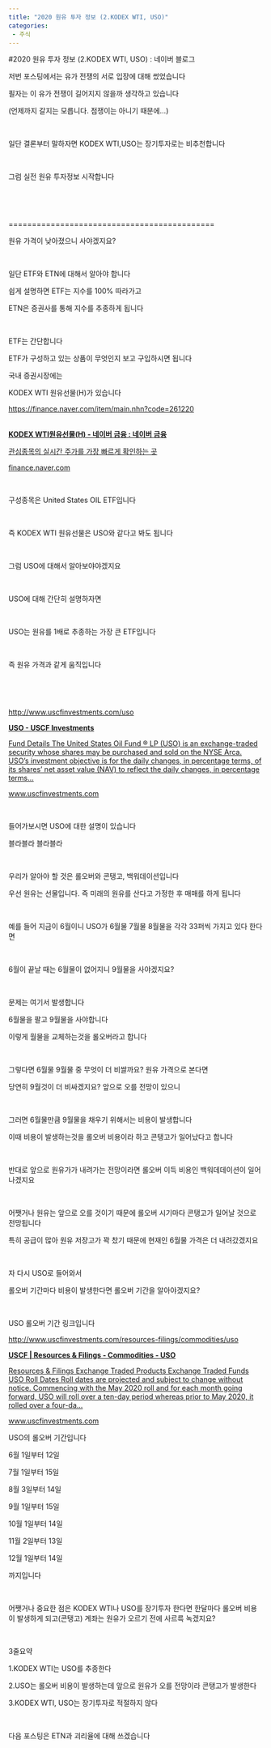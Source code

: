 ```yaml
---
title: "2020 원유 투자 정보 (2.KODEX WTI, USO)"
categories:
 - 주식
---
```

#2020 원유 투자 정보 (2.KODEX WTI, USO) : 네이버 블로그
<div class="wrap_rabbit pcol2 _param(1) _postViewArea222003979659" id="post-view222003979659">
<!-- Rabbit HTML --><div class="se-viewer se-theme-default" lang="ko-KR">
<!-- SE_DOC_HEADER_END -->
<div class="se-main-container">
<div class="se-component se-text se-l-default" id="SE-391e5e20-6792-40b1-a5c3-118bd3c74b04">
<div class="se-component-content">
<div class="se-section se-section-text se-l-default">
<div class="se-module se-module-text">
<!-- SE-TEXT { --><p class="se-text-paragraph se-text-paragraph-align-" id="SE-68655afb-19bd-414c-a972-9012dcef7ead" style=""><span class="se-fs- se-ff-" id="SE-3512b3bf-445a-432f-a8d2-17538bb5c6e4" style="">저번 포스팅에서는 유가 전쟁의 서로 입장에 대해 썼었습니다</span></p><!-- } SE-TEXT --><!-- SE-TEXT { --><p class="se-text-paragraph se-text-paragraph-align-" id="SE-f51b0c8a-bea7-4c95-957b-f11c3f9db602" style=""><span class="se-fs- se-ff-" id="SE-15588c3c-0bfd-4063-8d72-7c48218026d0" style="">필자는 이 유가 전쟁이 길어지지 않을까 생각하고 있습니다</span></p><!-- } SE-TEXT --><!-- SE-TEXT { --><p class="se-text-paragraph se-text-paragraph-align-" id="SE-137cf9c4-d5e8-4232-9dd9-102eaec2d0f5" style=""><span class="se-fs- se-ff-" id="SE-ce6689d0-9c21-43c0-b33a-40d3b8f8b52a" style="">(언제까지 갈지는 모릅니다. 점쟁이는 아니기 때문에...)</span></p><!-- } SE-TEXT --><!-- SE-TEXT { --><p class="se-text-paragraph se-text-paragraph-align-" id="SE-b32754d0-ae97-463b-9e75-96b3b251ab65" style=""><span class="se-fs- se-ff-" id="SE-828d10bf-effa-4769-8940-6bb63f1cc8be" style="">​</span></p><!-- } SE-TEXT --><!-- SE-TEXT { --><p class="se-text-paragraph se-text-paragraph-align-" id="SE-b1b683f0-c2f6-4533-ba98-ac1e70a6a12c" style=""><span class="se-fs- se-ff-" id="SE-8f942476-dc24-4f7e-897a-3ba6cbe6037b" style="">일단 결론부터 말하자면 KODEX WTI,USO는 장기투자로는 비추천합니다</span></p><!-- } SE-TEXT --><!-- SE-TEXT { --><p class="se-text-paragraph se-text-paragraph-align-" id="SE-2d2bdbba-edd6-4a3e-8e45-ee8a164baa65" style=""><span class="se-fs- se-ff-" id="SE-a16106cc-556d-49d0-920a-a89542e28b27" style="">​</span></p><!-- } SE-TEXT --><!-- SE-TEXT { --><p class="se-text-paragraph se-text-paragraph-align-" id="SE-58e11dab-00ff-4435-9ae4-f3f57a5c6253" style=""><span class="se-fs- se-ff-" id="SE-73960aa1-5efd-48ec-9813-c9829d520426" style="">그럼 실전 원유 투자정보 시작합니다</span></p><!-- } SE-TEXT --><!-- SE-TEXT { --><p class="se-text-paragraph se-text-paragraph-align-" id="SE-3729674d-f0ad-4a72-953f-715c09858057" style=""><span class="se-fs- se-ff-" id="SE-e1d13af3-d55a-4a49-97cd-7fd3053fd072" style="">​</span></p><!-- } SE-TEXT --><!-- SE-TEXT { --><p class="se-text-paragraph se-text-paragraph-align-" id="SE-4bff71a4-9ad5-495e-839e-392af81ec764" style=""><span class="se-fs- se-ff-" id="SE-0ca780c0-5f78-47cc-9cff-d7b59c742cb9" style="">​</span></p><!-- } SE-TEXT --><!-- SE-TEXT { --><p class="se-text-paragraph se-text-paragraph-align-" id="SE-3fa4fca2-6f97-4772-997b-65beaf355444" style=""><span class="se-fs- se-ff-" id="SE-91bdc784-1251-4953-aa0e-672c77957cce" style="">============================================</span></p><!-- } SE-TEXT --><!-- SE-TEXT { --><p class="se-text-paragraph se-text-paragraph-align-" id="SE-256d241e-a5ca-4895-8a0f-623f3c8a561c" style=""><span class="se-fs- se-ff-" id="SE-aa795405-19fb-4910-a253-422c9ddfecb6" style="">원유 가격이 낮아졌으니 사야겠지요?</span></p><!-- } SE-TEXT --><!-- SE-TEXT { --><p class="se-text-paragraph se-text-paragraph-align-" id="SE-1b245eec-ca40-43ff-a138-98a5eb274953" style=""><span class="se-fs- se-ff-" id="SE-3f46d03d-4576-4c24-88a2-5a1b7cf99f36" style="">​</span></p><!-- } SE-TEXT --><!-- SE-TEXT { --><p class="se-text-paragraph se-text-paragraph-align-" id="SE-28ebfd4c-8918-4d6d-9cc9-36d490c6ceb3" style=""><span class="se-fs- se-ff-" id="SE-848d61f5-87ab-4057-bfc2-04e40f44a68b" style="">일단 ETF와 ETN에 대해서 알아야 합니다</span></p><!-- } SE-TEXT --><!-- SE-TEXT { --><p class="se-text-paragraph se-text-paragraph-align-" id="SE-375e360c-4ee8-4046-a4b4-0cf3d930c2e2" style=""><span class="se-fs- se-ff-" id="SE-1c99eb8f-91f6-4211-a0b8-73ec27c7b7d5" style="">쉽게 설명하면 ETF는 지수를 100% 따라가고 </span></p><!-- } SE-TEXT --><!-- SE-TEXT { --><p class="se-text-paragraph se-text-paragraph-align-" id="SE-969e8fea-634a-457f-867b-47df95b109f3" style=""><span class="se-fs- se-ff-" id="SE-3b30f348-ce04-4171-901b-b3f31f20f09e" style="">ETN은 증권사를 통해 지수를 추종하게 됩니다</span></p><!-- } SE-TEXT --><!-- SE-TEXT { --><p class="se-text-paragraph se-text-paragraph-align-" id="SE-cd8a877d-858d-4670-8898-2161c306b4ea" style=""><span class="se-fs- se-ff-" id="SE-3277fdd7-1365-4c1b-96ba-54437c2d4d30" style="">​</span></p><!-- } SE-TEXT --><!-- SE-TEXT { --><p class="se-text-paragraph se-text-paragraph-align-" id="SE-b5c9c4e8-2656-4087-98b3-9f0b9fe77f58" style=""><span class="se-fs- se-ff-" id="SE-55568ae8-22a9-495a-8968-d45dc10cb7eb" style="">ETF는 간단합니다</span></p><!-- } SE-TEXT --><!-- SE-TEXT { --><p class="se-text-paragraph se-text-paragraph-align-" id="SE-b6bb703b-cb42-4104-b320-cd3795d3258c" style=""><span class="se-fs- se-ff-" id="SE-471ed4c2-97e7-4657-bf3e-ad6e800650b4" style="">ETF가 구성하고 있는 상품이 무엇인지 보고 구입하시면 됩니다</span></p><!-- } SE-TEXT --><!-- SE-TEXT { --><p class="se-text-paragraph se-text-paragraph-align-" id="SE-0b0f1283-e532-4be4-b21b-63fae968d035" style=""><span class="se-fs- se-ff-" id="SE-5dd9d404-9c05-4dd2-a016-1eb092e61bc5" style="">국내 증권시장에는 </span></p><!-- } SE-TEXT --><!-- SE-TEXT { --><p class="se-text-paragraph se-text-paragraph-align-" id="SE-0abbf583-b2e2-4790-af82-75abe921662e" style=""><span class="se-fs- se-ff-" id="SE-c46e3fa0-33d4-4c73-81ae-ed51a4fe4c64" style="">KODEX WTI 원유선물(H)가 있습니다</span></p><!-- } SE-TEXT --><!-- SE-TEXT { --><p class="se-text-paragraph se-text-paragraph-align-" id="SE-620f09fe-eab4-46e7-aa1f-3a5b8c67a5c4" style=""><span class="se-fs- se-ff-" id="SE-0e5e8f3d-f508-4ebd-8b2b-5b836a8d49df" style=""><a class="se-link" href="https://finance.naver.com/item/main.nhn?code=261220" target="_blank">https://finance.naver.com/item/main.nhn?code=261220</a></span></p><!-- } SE-TEXT -->
</div>
</div>
</div>
</div> <div class="se-component se-oglink se-l-image" id="SE-9a90adc1-783f-42da-9b35-72532875a79c">
<div class="se-component-content">
<div class="se-section se-section-oglink se-l-image se-section-align-">
<div class="se-module se-module-oglink">
<a class="se-oglink-thumbnail" href="https://finance.naver.com/item/main.nhn?code=261220" target="_blank">
<img alt="" class="se-oglink-thumbnail-resource" src="https://dthumb-phinf.pstatic.net/?src=%22https%3A%2F%2Fssl.pstatic.net%2Fstatic%2Fm%2Fstock%2Fim%2F2016%2F08%2Fog_stock-200.png%22&amp;type=ff120">
</img></a>
<a class="se-oglink-info" href="https://finance.naver.com/item/main.nhn?code=261220" target="_blank">
<div class="se-oglink-info-container">
<strong class="se-oglink-title">KODEX WTI원유선물(H) - 네이버 금융 : 네이버 금융</strong>
<p class="se-oglink-summary">관심종목의 실시간 주가를 가장 빠르게 확인하는 곳</p>
<p class="se-oglink-url">finance.naver.com</p>
</div>
</a>
</div>
</div>
</div>
<script class="__se_module_data" data-module='{"type":"v2_oglink", "id" :"SE-9a90adc1-783f-42da-9b35-72532875a79c", "data" : {"link" : "https://finance.naver.com/item/main.nhn?code=261220", "isVideo" : "false", "thumbnail" : "https://dthumb-phinf.pstatic.net/?src=%22https%3A%2F%2Fssl.pstatic.net%2Fstatic%2Fm%2Fstock%2Fim%2F2016%2F08%2Fog_stock-200.png%22&amp;type=ff120"}}' type="text/data"></script>
</div> <div class="se-component se-image se-l-default" id="SE-10d6bdba-dc39-4d26-9efb-1b27ce2eb342">
<div class="se-component-content se-component-content-normal">
<div class="se-section se-section-image se-l-default se-section-align-" style="max-width:392px;">
<div class="se-module se-module-image" style="">
<a class="se-module-image-link __se_image_link __se_link" data-linkdata='{"id" : "SE-10d6bdba-dc39-4d26-9efb-1b27ce2eb342", "src" : "https://postfiles.pstatic.net/MjAyMDA2MTdfMTIw/MDAxNTkyMzg1ODQ5MjQ5.1VOKx7AtNa9gwefFbPtICsP1Lt7Cmnc-z0XGtCJIXZog.Hs3AZwlm2tmcn2dTg4scbAilhHApwUas6Vbc9fsYNtUg.PNG.dls32208/image.png", "linkUse" : "false", "link" : ""}' data-linktype="img" href="#" onclick="return false;" style="">
<img alt="" class="se-image-resource" data-height="282" data-lazy-src="https://postfiles.pstatic.net/MjAyMDA2MTdfMTIw/MDAxNTkyMzg1ODQ5MjQ5.1VOKx7AtNa9gwefFbPtICsP1Lt7Cmnc-z0XGtCJIXZog.Hs3AZwlm2tmcn2dTg4scbAilhHApwUas6Vbc9fsYNtUg.PNG.dls32208/image.png?type=w966" data-width="392" src="https://raw.githubusercontent.com/rage147-OwO/rage147-OwO.github.io/master/_images/images/2020-6-17-2020 원유 투자 정보 (2.KODEX WTI, USO)/0.png">
</img></a>
</div>
</div>
</div>
</div> <div class="se-component se-text se-l-default" id="SE-920b4ec9-f997-4aad-b2a5-eac74becc5de">
<div class="se-component-content">
<div class="se-section se-section-text se-l-default">
<div class="se-module se-module-text">
<!-- SE-TEXT { --><p class="se-text-paragraph se-text-paragraph-align-" id="SE-df8061a4-de79-4168-817a-392a42a24ef7" style=""><span class="se-fs- se-ff-" id="SE-c45c96d5-3fd4-42c5-ad23-365d3f6d1f47" style="">구성종목은 United States OIL ETF입니다</span></p><!-- } SE-TEXT --><!-- SE-TEXT { --><p class="se-text-paragraph se-text-paragraph-align-" id="SE-9c5daef6-03e9-48fe-b4cc-7994c5c53363" style=""><span class="se-fs- se-ff-" id="SE-8731afd0-4a82-4219-8a1f-fa67ef29aba4" style="">​</span></p><!-- } SE-TEXT --><!-- SE-TEXT { --><p class="se-text-paragraph se-text-paragraph-align-" id="SE-1a0e3e95-8869-499e-8cba-a182a70086b5" style=""><span class="se-fs- se-ff-" id="SE-ec183641-7f50-4521-a62f-411b195d9f19" style="">즉 KODEX WTI 원유선물은 USO와 같다고 봐도 됩니다</span></p><!-- } SE-TEXT --><!-- SE-TEXT { --><p class="se-text-paragraph se-text-paragraph-align-" id="SE-f5a46674-8a27-47b2-92c4-0bbd832e8ede" style=""><span class="se-fs- se-ff-" id="SE-de5f6860-7ba8-421a-a528-7ff78333838e" style="">​</span></p><!-- } SE-TEXT --><!-- SE-TEXT { --><p class="se-text-paragraph se-text-paragraph-align-" id="SE-fc6560ef-80e2-4fd2-8123-18f3371a65d1" style=""><span class="se-fs- se-ff-" id="SE-8836c879-a9ec-46a4-81c7-53dad9157229" style="">그럼 USO에 대해서 알아보야야겠지요</span></p><!-- } SE-TEXT --><!-- SE-TEXT { --><p class="se-text-paragraph se-text-paragraph-align-" id="SE-5aa677f5-c354-4ee9-8955-b7370db47b65" style=""><span class="se-fs- se-ff-" id="SE-8f12526a-652e-4de2-9e0f-8e260db4e0c6" style="">​</span></p><!-- } SE-TEXT --><!-- SE-TEXT { --><p class="se-text-paragraph se-text-paragraph-align-" id="SE-499431d3-2aaf-4979-a4a4-374cf603510e" style=""><span class="se-fs- se-ff-" id="SE-a7d24e22-cb49-44c3-a40e-cbfff203fd2e" style="">USO에 대해 간단히 설명하자면</span></p><!-- } SE-TEXT --><!-- SE-TEXT { --><p class="se-text-paragraph se-text-paragraph-align-" id="SE-ffda0869-24ee-4d2d-9654-065d61b8a681" style=""><span class="se-fs- se-ff-" id="SE-db441e90-d9ba-4341-9c0b-db8385dac304" style="">​</span></p><!-- } SE-TEXT --><!-- SE-TEXT { --><p class="se-text-paragraph se-text-paragraph-align-" id="SE-40b7cf50-f3a8-439e-9a77-e7556dbf4c79" style=""><span class="se-fs- se-ff-" id="SE-f8c12a24-af93-40e3-bff7-b8b596d51b19" style="">USO는 원유를 1배로 추종하는 가장 큰 ETF입니다</span></p><!-- } SE-TEXT --><!-- SE-TEXT { --><p class="se-text-paragraph se-text-paragraph-align-" id="SE-0e502ca0-4bba-45bd-b63f-b14f8bd1d748" style=""><span class="se-fs- se-ff-" id="SE-45745385-6cec-4e95-82a3-27fd5f8cce91" style="">​</span></p><!-- } SE-TEXT --><!-- SE-TEXT { --><p class="se-text-paragraph se-text-paragraph-align-" id="SE-f2a617d6-fe70-4365-9569-1b7353d3617d" style=""><span class="se-fs- se-ff-" id="SE-75fa47cb-6081-49fc-bb34-c5195999df5f" style="">즉 원유 가격과 같게 움직입니다</span></p><!-- } SE-TEXT --><!-- SE-TEXT { --><p class="se-text-paragraph se-text-paragraph-align-" id="SE-a909f022-d30d-40d2-a82e-b4a98cf3495c" style=""><span class="se-fs- se-ff-" id="SE-1e12d50c-5d0f-495f-9ff5-05e8a4e415a6" style="">​</span></p><!-- } SE-TEXT --><!-- SE-TEXT { --><p class="se-text-paragraph se-text-paragraph-align-" id="SE-3536775a-76e3-4f8e-815a-eb111c8ab23f" style=""><span class="se-fs- se-ff-" id="SE-a4a65386-a5eb-4d9b-9870-c9a0f5cb0220" style="">​</span></p><!-- } SE-TEXT --><!-- SE-TEXT { --><p class="se-text-paragraph se-text-paragraph-align-" id="SE-d7b8297b-c9c1-49b5-93bc-0d5e1e334b92" style=""><span class="se-fs- se-ff-" id="SE-f4b8691c-cf2c-41f1-b0bd-0f921a3b5f56" style=""><a class="se-link" href="http://www.uscfinvestments.com/uso" target="_blank">http://www.uscfinvestments.com/uso</a></span></p><!-- } SE-TEXT -->
</div>
</div>
</div>
</div> <div class="se-component se-oglink se-l-text" id="SE-beecaf4a-3466-42d2-b327-bef6676203a5">
<div class="se-component-content">
<div class="se-section se-section-oglink se-l-text se-section-align-">
<div class="se-module se-module-oglink">
<a class="se-oglink-info" href="http://www.uscfinvestments.com/uso" target="_blank">
<div class="se-oglink-info-container">
<strong class="se-oglink-title">USO - USCF Investments</strong>
<p class="se-oglink-summary">Fund Details The United States Oil Fund ® LP (USO) is an exchange-traded security whose shares may be purchased and sold on the NYSE Arca.  USO’s investment objective is for the daily changes, in percentage terms, of its shares’ net asset value (NAV) to reflect the daily changes, in percentage terms...</p>
<p class="se-oglink-url">www.uscfinvestments.com</p>
</div>
</a>
</div>
</div>
</div>
<script class="__se_module_data" data-module='{"type":"v2_oglink", "id" :"SE-beecaf4a-3466-42d2-b327-bef6676203a5", "data" : {"link" : "http://www.uscfinvestments.com/uso", "isVideo" : "false", "thumbnail" : ""}}' type="text/data"></script>
</div> <div class="se-component se-text se-l-default" id="SE-6bd6b742-e329-4d0c-83c3-268b33621d9b">
<div class="se-component-content">
<div class="se-section se-section-text se-l-default">
<div class="se-module se-module-text">
<!-- SE-TEXT { --><p class="se-text-paragraph se-text-paragraph-align-" id="SE-093647cd-d122-40f4-bde5-c152afefc753" style=""><span class="se-fs- se-ff-" id="SE-1b565db4-0742-45af-9add-9310bee8a99a" style="">​</span></p><!-- } SE-TEXT --><!-- SE-TEXT { --><p class="se-text-paragraph se-text-paragraph-align-" id="SE-d7f67b3a-67dd-451b-985e-d792815b993e" style=""><span class="se-fs- se-ff-" id="SE-845835fc-1a8e-42d8-98e4-98ba28541335" style="">들어가보시면 USO에 대한 설명이 있습니다</span></p><!-- } SE-TEXT --><!-- SE-TEXT { --><p class="se-text-paragraph se-text-paragraph-align-" id="SE-61430aef-9245-4f9e-bf51-f7849cfda35f" style=""><span class="se-fs- se-ff-" id="SE-01aabc21-c4a0-412c-9326-bac854e62356" style="">블라블라 블라블라</span></p><!-- } SE-TEXT --><!-- SE-TEXT { --><p class="se-text-paragraph se-text-paragraph-align-" id="SE-b823cbf4-962d-44fa-ae69-e81f283c042a" style=""><span class="se-fs- se-ff-" id="SE-1d34eec4-9c13-4bf2-bc50-a0bc4136af75" style="">​</span></p><!-- } SE-TEXT --><!-- SE-TEXT { --><p class="se-text-paragraph se-text-paragraph-align-" id="SE-51133d55-d743-4bf9-9d0c-1bcde73cd18b" style=""><span class="se-fs- se-ff-" id="SE-d320cb24-79f5-49ad-99da-8cb74ee32259" style="">우리가 알아야 할 것은 롤오버와 콘탱고, 백워데이션입니다</span></p><!-- } SE-TEXT --><!-- SE-TEXT { --><p class="se-text-paragraph se-text-paragraph-align-" id="SE-dc561313-bf6e-462e-a615-daa54bd7962c" style=""><span class="se-fs- se-ff-" id="SE-945b4a6d-a858-410f-a87c-3c79842b9b16" style="">우선 원유는 선물입니다. 즉 미래의 원유를 산다고 가정한 후 매매를 하게 됩니다</span></p><!-- } SE-TEXT --><!-- SE-TEXT { --><p class="se-text-paragraph se-text-paragraph-align-" id="SE-df07d7f6-4eb6-428d-925e-e68e8b350b59" style=""><span class="se-fs- se-ff-" id="SE-67b230ff-4695-4145-89ee-08a19c67a1f9" style="">​</span></p><!-- } SE-TEXT --><!-- SE-TEXT { --><p class="se-text-paragraph se-text-paragraph-align-" id="SE-8c7705e5-21b8-44e1-843a-217529d19efc" style=""><span class="se-fs- se-ff-" id="SE-d8a0b47a-3ef7-4fc8-9f19-5ff9119dcba9" style="">예를 들어 지금이 6월이니 USO가 6월물 7월물 8월물을 각각 33퍼씩 가지고 있다 한다면</span></p><!-- } SE-TEXT --><!-- SE-TEXT { --><p class="se-text-paragraph se-text-paragraph-align-" id="SE-fff55742-d99d-4c9d-b858-0c0e2e6dcad4" style=""><span class="se-fs- se-ff-" id="SE-75ea64de-212f-4086-9952-f62b429aad31" style="">​</span></p><!-- } SE-TEXT --><!-- SE-TEXT { --><p class="se-text-paragraph se-text-paragraph-align-" id="SE-aa3c60d3-6399-4d39-8e96-f33e3b964615" style=""><span class="se-fs- se-ff-" id="SE-2e044aaa-898b-4c91-98bc-a0a526e25ce9" style="">6월이 끝날 때는 6월물이 없어지니 9월물을 사야겠지요?</span></p><!-- } SE-TEXT --><!-- SE-TEXT { --><p class="se-text-paragraph se-text-paragraph-align-" id="SE-c6f29e74-a77d-4c1b-9905-43d159bba860" style=""><span class="se-fs- se-ff-" id="SE-c0887b62-0d65-41ea-ba5d-b6e4d3268309" style="">​</span></p><!-- } SE-TEXT --><!-- SE-TEXT { --><p class="se-text-paragraph se-text-paragraph-align-" id="SE-52a66012-a010-431f-9760-6fd7aa458f7e" style=""><span class="se-fs- se-ff-" id="SE-9dfb486b-589e-4e3a-b6b8-81dddc62ef07" style="">문제는 여기서 발생합니다</span></p><!-- } SE-TEXT --><!-- SE-TEXT { --><p class="se-text-paragraph se-text-paragraph-align-" id="SE-308630b9-e7c3-48db-83d5-8e9c5193e015" style=""><span class="se-fs- se-ff-" id="SE-be1b972e-5b22-40b7-b81b-ab47311c6834" style="">6월물을 팔고 9월물을 사야합니다</span></p><!-- } SE-TEXT --><!-- SE-TEXT { --><p class="se-text-paragraph se-text-paragraph-align-" id="SE-3ce4d68c-0b65-4105-ba4f-9089068b5132" style=""><span class="se-fs- se-ff-" id="SE-5e376543-ba67-4458-b7c6-d59404d7f31e" style="">이렇게 월물을 교체하는것을 롤오버라고 합니다</span></p><!-- } SE-TEXT --><!-- SE-TEXT { --><p class="se-text-paragraph se-text-paragraph-align-" id="SE-1787d36e-1d6c-4089-b6c2-486e31586c3c" style=""><span class="se-fs- se-ff-" id="SE-b2ae5f83-044f-468f-9965-fa0ecea259b8" style="">​</span></p><!-- } SE-TEXT --><!-- SE-TEXT { --><p class="se-text-paragraph se-text-paragraph-align-" id="SE-2cc8c92d-3e73-4565-9b35-e5d0f247164a" style=""><span class="se-fs- se-ff-" id="SE-8da0bdf2-cc5d-4da9-8394-46b62ac7d408" style="">그렇다면 6월물 9월물 중 무엇이 더 비쌀까요? 원유 가격으로 본다면</span></p><!-- } SE-TEXT --><!-- SE-TEXT { --><p class="se-text-paragraph se-text-paragraph-align-" id="SE-1cf2c8ab-ff2c-48ce-8002-ed11561c937a" style=""><span class="se-fs- se-ff-" id="SE-90af95e3-09dd-44a4-b592-1fc08e97ff5b" style="">당연히 9월것이 더 비싸겠지요? 앞으로 오를 전망이 있으니</span></p><!-- } SE-TEXT --><!-- SE-TEXT { --><p class="se-text-paragraph se-text-paragraph-align-" id="SE-d336ed63-5de2-4712-a6ce-a0f6f4251c66" style=""><span class="se-fs- se-ff-" id="SE-1daa3ca1-460f-43d4-ad2a-1d617502aeee" style="">​</span></p><!-- } SE-TEXT --><!-- SE-TEXT { --><p class="se-text-paragraph se-text-paragraph-align-" id="SE-fe0d9ea0-49ab-48db-ac2e-0d16e176f277" style=""><span class="se-fs- se-ff-" id="SE-880de6d4-7701-45aa-a433-e26f2eab9d52" style="">그러면 6월물만큼 9월물을 채우기 위해서는 비용이 발생합니다</span></p><!-- } SE-TEXT --><!-- SE-TEXT { --><p class="se-text-paragraph se-text-paragraph-align-" id="SE-3c0326dd-7a0b-4c9d-936f-398cbf2f9d23" style=""><span class="se-fs- se-ff-" id="SE-c424099a-72af-4437-8615-96e200f71b99" style="">이때 비용이 발생하는것을 롤오버 비용이라 하고 콘탱고가 일어났다고 합니다</span></p><!-- } SE-TEXT --><!-- SE-TEXT { --><p class="se-text-paragraph se-text-paragraph-align-" id="SE-ca50ea08-7c2e-4d2f-9377-cc86701f959a" style=""><span class="se-fs- se-ff-" id="SE-a4bb54ef-4e0d-48da-9c22-b85806ca43c3" style="">​</span></p><!-- } SE-TEXT --><!-- SE-TEXT { --><p class="se-text-paragraph se-text-paragraph-align-" id="SE-e8864553-5c7c-4441-a78a-33be6ab48cd1" style=""><span class="se-fs- se-ff-" id="SE-d1fb2077-d080-433e-81ce-8beaa8dea741" style="">반대로 앞으로 원유가가 내려가는 전망이라면 롤오버 이득 비용인 백워데데이션이 일어나겠지요</span></p><!-- } SE-TEXT --><!-- SE-TEXT { --><p class="se-text-paragraph se-text-paragraph-align-" id="SE-75a1c1b2-0c71-4b74-9591-45d5b5bbccc4" style=""><span class="se-fs- se-ff-" id="SE-91e2064a-7c00-4d35-8a75-08351aed6fa8" style="">​</span></p><!-- } SE-TEXT --><!-- SE-TEXT { --><p class="se-text-paragraph se-text-paragraph-align-" id="SE-cb7a0424-0e3b-42e6-8b8b-87f6cc79d696" style=""><span class="se-fs- se-ff-" id="SE-561b2d27-d069-4b39-9d6e-9bca9afee138" style="">어쨋거나 원유는 앞으로 오를 것이기 때문에 롤오버 시기마다 콘탱고가 일어날 것으로 전망됩니다</span></p><!-- } SE-TEXT --><!-- SE-TEXT { --><p class="se-text-paragraph se-text-paragraph-align-" id="SE-b8fe0290-688d-4002-90ad-80f932a4a04d" style=""><span class="se-fs- se-ff-" id="SE-2d1c4549-d843-43eb-9a3b-2176cec17d08" style="">특히 공급이 많아 원유 저장고가 꽉 찼기 때문에 현재인 6월물 가격은 더 내려갔겠지요</span></p><!-- } SE-TEXT --><!-- SE-TEXT { --><p class="se-text-paragraph se-text-paragraph-align-" id="SE-677e43d1-e09a-4221-88d7-7f04e4770d17" style=""><span class="se-fs- se-ff-" id="SE-67c3aff2-c261-43b7-a426-25ae8c9ff915" style="">​</span></p><!-- } SE-TEXT --><!-- SE-TEXT { --><p class="se-text-paragraph se-text-paragraph-align-" id="SE-0ccb08dc-1703-454d-9603-3daebe3cdb5a" style=""><span class="se-fs- se-ff-" id="SE-222ab8cc-368a-406d-916c-273432c28645" style="">자 다시 USO로 들어와서</span></p><!-- } SE-TEXT --><!-- SE-TEXT { --><p class="se-text-paragraph se-text-paragraph-align-" id="SE-fb76e622-a371-4bcf-b4b4-4ac3d1a523c5" style=""><span class="se-fs- se-ff-" id="SE-4ea12966-20f0-456e-a61c-ad8437d18caa" style="">롤오버 기간마다 비용이 발생한다면 롤오버 기간을 알아야겠지요?</span></p><!-- } SE-TEXT -->
</div>
</div>
</div>
</div> <div class="se-component se-image se-l-default" id="SE-6d1101b4-c5f3-4229-8816-b327eecb189d">
<div class="se-component-content se-component-content-normal">
<div class="se-section se-section-image se-l-default se-section-align-" style="max-width:288px;">
<div class="se-module se-module-image" style="">
<a class="se-module-image-link __se_image_link __se_link" data-linkdata='{"id" : "SE-6d1101b4-c5f3-4229-8816-b327eecb189d", "src" : "https://postfiles.pstatic.net/MjAyMDA2MTdfNjgg/MDAxNTkyMzg3MDYyNDQ2.zfj5NkJiVSa0GfdD-3V56c-Dq5v7pvSZ64G6fjQY6dcg.N_xk9m-x9PRHhBd2ifHnLNtVyR4GVa_iDl9N0j7ix7Yg.PNG.dls32208/image.png", "linkUse" : "false", "link" : ""}' data-linktype="img" href="#" onclick="return false;" style="">
<img alt="" class="se-image-resource" data-height="471" data-lazy-src="https://postfiles.pstatic.net/MjAyMDA2MTdfNjgg/MDAxNTkyMzg3MDYyNDQ2.zfj5NkJiVSa0GfdD-3V56c-Dq5v7pvSZ64G6fjQY6dcg.N_xk9m-x9PRHhBd2ifHnLNtVyR4GVa_iDl9N0j7ix7Yg.PNG.dls32208/image.png?type=w966" data-width="288" src="https://raw.githubusercontent.com/rage147-OwO/rage147-OwO.github.io/master/_images/images/2020-6-17-2020 원유 투자 정보 (2.KODEX WTI, USO)/1.png">
</img></a>
</div>
</div>
</div>
</div> <div class="se-component se-text se-l-default" id="SE-62262229-8222-4ae3-b300-121a95287ad7">
<div class="se-component-content">
<div class="se-section se-section-text se-l-default">
<div class="se-module se-module-text">
<!-- SE-TEXT { --><p class="se-text-paragraph se-text-paragraph-align-" id="SE-123d43a4-074a-4670-88e9-e3ad8d661406" style=""><span class="se-fs- se-ff-" id="SE-8083ff55-d6fc-4696-af99-5e9c161f5840" style="">USO 롤오버 기간 링크입니다</span></p><!-- } SE-TEXT --><!-- SE-TEXT { --><p class="se-text-paragraph se-text-paragraph-align-" id="SE-3aff7e3a-a160-447f-a3a2-a37c211f5606" style=""><span class="se-fs- se-ff-" id="SE-8f542d27-15af-4f5f-86b2-a7e1bc4bb3b5" style=""><a class="se-link" href="http://www.uscfinvestments.com/resources-filings/commodities/uso" target="_blank">http://www.uscfinvestments.com/resources-filings/commodities/uso</a></span></p><!-- } SE-TEXT -->
</div>
</div>
</div>
</div> <div class="se-component se-oglink se-l-text" id="SE-689819a7-90c9-4986-871b-1a1114ed93c6">
<div class="se-component-content">
<div class="se-section se-section-oglink se-l-text se-section-align-">
<div class="se-module se-module-oglink">
<a class="se-oglink-info" href="http://www.uscfinvestments.com/resources-filings/commodities/uso" target="_blank">
<div class="se-oglink-info-container">
<strong class="se-oglink-title">USCF | Resources &amp; Filings - Commodities - USO</strong>
<p class="se-oglink-summary">Resources &amp; Filings Exchange Traded Products Exchange Traded Funds USO Roll Dates Roll dates are projected and subject to change without notice. Commencing with the May 2020 roll and for each month going forward, USO will roll over a ten-day period whereas prior to May 2020, it rolled over a four-da...</p>
<p class="se-oglink-url">www.uscfinvestments.com</p>
</div>
</a>
</div>
</div>
</div>
<script class="__se_module_data" data-module='{"type":"v2_oglink", "id" :"SE-689819a7-90c9-4986-871b-1a1114ed93c6", "data" : {"link" : "http://www.uscfinvestments.com/resources-filings/commodities/uso", "isVideo" : "false", "thumbnail" : "https://dthumb-phinf.pstatic.net/?src=%22http%3A%2F%2Fwww.uscfinvestments.com%2Fuscfinvestments-template%2Fassets%2Fimages%2Fuso-covid-19-disclosure.png%22&amp;type=ff120"}}' type="text/data"></script>
</div> <div class="se-component se-text se-l-default" id="SE-3aec50cc-f3a4-4eec-980d-e24a8d0827b4">
<div class="se-component-content">
<div class="se-section se-section-text se-l-default">
<div class="se-module se-module-text">
<!-- SE-TEXT { --><p class="se-text-paragraph se-text-paragraph-align-" id="SE-523d7bdc-0d8b-4965-982f-51b43fea0b31" style=""><span class="se-fs- se-ff-" id="SE-88859ee0-b6e0-452a-81a3-dd2961c1da9a" style="">USO의 롤오버 기간입니다</span></p><!-- } SE-TEXT --><!-- SE-TEXT { --><p class="se-text-paragraph se-text-paragraph-align-" id="SE-aa155638-f864-492a-8137-63b5baae6698" style=""><span class="se-fs- se-ff-" id="SE-01a87ca6-6245-42ff-9273-6c9edc05917c" style="">6월 1일부터 12일</span></p><!-- } SE-TEXT --><!-- SE-TEXT { --><p class="se-text-paragraph se-text-paragraph-align-" id="SE-e94f31df-f1ea-4e39-9e24-794a8c2e7ef8" style=""><span class="se-fs- se-ff-" id="SE-62f79a40-4b0e-47fa-b01a-06f638258729" style="">7월 1일부터 15일</span></p><!-- } SE-TEXT --><!-- SE-TEXT { --><p class="se-text-paragraph se-text-paragraph-align-" id="SE-89518821-3ff1-4b82-8182-c93de37bc0f7" style=""><span class="se-fs- se-ff-" id="SE-37c57e05-bd32-4cbd-8f45-ca61edc2302e" style="">8월 3일부터 14일</span></p><!-- } SE-TEXT --><!-- SE-TEXT { --><p class="se-text-paragraph se-text-paragraph-align-" id="SE-65e71611-d46a-4bb4-bfcb-2b8c05a2a319" style=""><span class="se-fs- se-ff-" id="SE-3ad4734a-40e1-41f8-8315-faffd0ae3f37" style="">9월 1일부터 15일</span></p><!-- } SE-TEXT --><!-- SE-TEXT { --><p class="se-text-paragraph se-text-paragraph-align-" id="SE-b0df986f-6e24-4545-be7a-b9f4e1a7950e" style=""><span class="se-fs- se-ff-" id="SE-79fd3c19-2086-4e0e-9b1e-6b3ac636918d" style="">10월 1일부터 14일</span></p><!-- } SE-TEXT --><!-- SE-TEXT { --><p class="se-text-paragraph se-text-paragraph-align-" id="SE-2d68a5b7-f25b-4362-9b24-6917091470ef" style=""><span class="se-fs- se-ff-" id="SE-44e85ee9-db0e-43b3-a0e3-2c49e1532ddb" style="">11월 2일부터 13일</span></p><!-- } SE-TEXT --><!-- SE-TEXT { --><p class="se-text-paragraph se-text-paragraph-align-" id="SE-56372262-f810-4259-ba52-8c06343520a3" style=""><span class="se-fs- se-ff-" id="SE-5913d406-ff69-4640-9002-d59edeee9449" style="">12월 1일부터 14일</span></p><!-- } SE-TEXT --><!-- SE-TEXT { --><p class="se-text-paragraph se-text-paragraph-align-" id="SE-15545699-1609-4231-a28f-445f21fca640" style=""><span class="se-fs- se-ff-" id="SE-4f3bc0fc-e01d-4649-9fc3-5451845ef9f7" style="">까지입니다</span></p><!-- } SE-TEXT --><!-- SE-TEXT { --><p class="se-text-paragraph se-text-paragraph-align-" id="SE-bd968d0f-abbb-41a7-9ab8-ca166c0525c9" style=""><span class="se-fs- se-ff-" id="SE-9770f282-87e2-46c6-bf37-89c32eb52972" style="">​</span></p><!-- } SE-TEXT --><!-- SE-TEXT { --><p class="se-text-paragraph se-text-paragraph-align-" id="SE-9a6db278-0fbe-4e8c-8f40-3222873fb029" style=""><span class="se-fs- se-ff-" id="SE-336e96b7-66f9-4448-8d29-5ace5536408c" style="">어쨋거나 중요한 점은 KODEX WTI나 USO를 장기투자 한다면 한달마다 롤오버 비용이 발생하게 되고(콘탱고) 계좌는 원유가 오르기 전에 사르륵 녹겠지요?</span></p><!-- } SE-TEXT --><!-- SE-TEXT { --><p class="se-text-paragraph se-text-paragraph-align-" id="SE-bab1253b-03a6-403d-aa04-3279bdf4761c" style=""><span class="se-fs- se-ff-" id="SE-43786dcb-c5a8-4587-b98b-366a011d02f8" style="">​</span></p><!-- } SE-TEXT --><!-- SE-TEXT { --><p class="se-text-paragraph se-text-paragraph-align-" id="SE-da8e3258-20d2-4341-b27a-28e121d40630" style=""><span class="se-fs- se-ff-" id="SE-0a089e90-bed5-4fcf-bca9-ba780f4933a4" style="">3줄요약</span></p><!-- } SE-TEXT --><!-- SE-TEXT { --><p class="se-text-paragraph se-text-paragraph-align-" id="SE-19ca2a05-dee8-45fe-88dc-9aaf0d674d6a" style=""><span class="se-fs- se-ff-" id="SE-99f03ad1-2d31-4b4f-99d9-26cc82d948ed" style="">1.KODEX WTI는 USO를 추종한다</span></p><!-- } SE-TEXT --><!-- SE-TEXT { --><p class="se-text-paragraph se-text-paragraph-align-" id="SE-2fb32e9f-4f4d-4f45-a3fb-3c2dc23f0152" style=""><span class="se-fs- se-ff-" id="SE-cd693705-55f6-46f4-bc6c-4fc08eb2e872" style="">2.USO는 롤오버 비용이 발생하는데 앞으로 원유가 오를 전망이라 콘탱고가 발생한다</span></p><!-- } SE-TEXT --><!-- SE-TEXT { --><p class="se-text-paragraph se-text-paragraph-align-" id="SE-533e2d20-5f12-49ec-80c0-468ac9630184" style=""><span class="se-fs- se-ff-" id="SE-0b268b6d-db00-4504-b7c7-b26bc94d91d9" style="">3.KODEX WTI, USO는 장기투자로 적절하지 않다</span></p><!-- } SE-TEXT --><!-- SE-TEXT { --><p class="se-text-paragraph se-text-paragraph-align-" id="SE-1d9c5215-425e-4b71-bc36-fbdffaff6e77" style=""><span class="se-fs- se-ff-" id="SE-42fc2815-4bf8-4af7-bfdc-a075af77bea9" style="">​</span></p><!-- } SE-TEXT --><!-- SE-TEXT { --><p class="se-text-paragraph se-text-paragraph-align-" id="SE-956d20a4-81f1-4f95-a17d-ce9c1f8e3401" style=""><span class="se-fs- se-ff-" id="SE-6b245f38-edcf-43ce-91df-fb52a2e7af15" style="">다음 포스팅은 ETN과 괴리율에 대해 쓰겠습니다</span></p><!-- } SE-TEXT --><!-- SE-TEXT { --><p class="se-text-paragraph se-text-paragraph-align-" id="SE-fe06cc29-2138-4833-8edd-bb9e6221b4f2" style=""><span class="se-fs- se-ff-" id="SE-488d6469-d8db-4605-a0f3-d92a38d50211" style="">​</span></p><!-- } SE-TEXT --><!-- SE-TEXT { --><p class="se-text-paragraph se-text-paragraph-align-" id="SE-e5c9dd9e-dae4-4f78-b04e-c29360af0e27" style=""><span class="se-fs- se-ff-" id="SE-81d0a506-c0f2-4746-b08f-5ce459979dc9" style="">​</span></p><!-- } SE-TEXT --><!-- SE-TEXT { --><p class="se-text-paragraph se-text-paragraph-align-" id="SE-28ac19a0-b2ca-4401-9eb5-631b2aaf0a0b" style=""><span class="se-fs- se-ff-" id="SE-7da40dd1-0bbd-492b-bfc3-68cc8a1e1374" style="">​</span></p><!-- } SE-TEXT --><!-- SE-TEXT { --><p class="se-text-paragraph se-text-paragraph-align-" id="SE-ea6ae094-6cad-4238-89c6-064393227a4a" style=""><span class="se-fs- se-ff-" id="SE-322166a3-d518-4dc4-a409-c16891750637" style="">​</span></p><!-- } SE-TEXT -->
</div>
</div>
</div>
</div> </div>
</div>
</div>